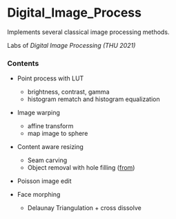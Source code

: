 # Digital_Image_Process
Implements several classical image processing methods. 

Labs of *Digital Image Processing (THU 2021)*

### Contents

- Point process with LUT
  - brightness, contrast, gamma
  - histogram rematch and histogram equalization
- Image warping
  - affine transform
  - map image to sphere

- Content aware resizing
  - Seam carving
  - Object removal with hole filling ([from](https://github.com/igorcmoura/inpaint-object-remover.git))
- Poisson image edit
- Face morphing
  - Delaunay Triangulation + cross dissolve

